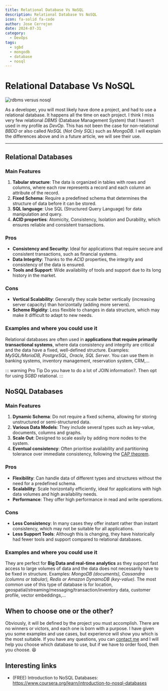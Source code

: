 ```yaml
---
title: Relational Database Vs NoSQL
description: Relational Database Vs NoSQL
icon: fa-solid fa-code
author: Jose Cerrejon
date: 2024-07-31
category:
  - DevOps
tags:
  - sgbd
  - mongodb
  - database
  - nosql
---
```

# Relational Database Vs NoSQL

![rdbms versus nosql](/images/2024/07/rdbms_vs_nosql.jpg "It's funny the image generated by the AI, the young guy for NoSQL")

As a developer, you will most likely have done a project, and had to use a relational database. It happens all the time on each project. I think I miss very few relational *DBMS* (Database Management System) that I haven’t used in my profile as *DevOp*. This has not been the case for non-relational *BBDD* or also called *NoSQL* (*Not Only SQL*) such as *MongoDB*. I will explain the differences above and in a future article, we will see their use.

- - -

## Relational Databases

### Main Features

1. **Tabular structure**: The data is organized in tables with rows and columns, where each row represents a record and each column an attribute of the record.
2. **Fixed Schema**: Require a predefined schema that determines the structure of data before it can be stored.
3. **SQL language**: Use SQL (Structured Query Language) for data manipulation and query.
4. **ACID properties**: Atomicity, Consistency, Isolation and Durability, which ensures reliable and consistent transactions.

### Pros

- **Consistency and Security**: Ideal for applications that require secure and consistent transactions, such as financial systems.
- **Data Integrity**: Thanks to the *ACID* properties, the integrity and consistency of the data is ensured.
- **Tools and Support**: Wide availability of tools and support due to its long history in the market.

### Cons

- **Vertical Scalability**: Generally they scale better vertically (increasing server capacity) than horizontally (adding more servers).
- **Scheme Rigidity**: Less flexible to changes in data structure, which may make it difficult to adapt to new needs.

### Examples and where you could use it

Relational databases are often used in **applications that require primarily transactional systems**, where data consistency and integrity are critical and the data have a fixed, well-defined structure. Examples: *MySQL/MariaDB, PostgreSQL, Oracle, SQL Server*. You can use them in banking systems, inventory management, reservation system, CRM,...

::: warning Pro Tip
Do you have to do a lot of JOIN information?. Then opt for using *SGBD* relational.
:::

## NoSQL Databases

### Main Features

1. **Dynamic Schema**: Do not require a fixed schema, allowing for storing unstructured or semi-structured data.
2. **Various Data Models**: They include several types such as key-value, documents, columns and graphs.
3. **Scale Out**: Designed to scale easily by adding more nodes to the system.
4. **Eventual consistency**: Often prioritise availability and partitioning tolerance over immediate consistency, following the [CAP theorem](https://en.wikipedia.org/wiki/CAP_theorem).

### Pros

- **Flexibility**: Can handle data of different types and structures without the need for a predefined schema.
- **Scalability**: Scale horizontally efficiently, ideal for applications with high data volumes and high availability needs.
- **Performance**: They offer high performance in read and write operations.

### Cons

- **Less Consistency**: In many cases they offer instant rather than instant consistency, which may not be suitable for all applications.
- **Less Support Tools**: Although this is changing, they have historically had fewer tools and support compared to relational databases.

### Examples and where you could use it

They are perfect for **Big Data and real-time analytics** as they support fast access to large volumes of data and the data does not necessarily have to be fixed in structure. Examples: *MongoDB (documents), Cassandra (columns or tabular), Redis or Amazon DynamoDB (key-value)*. The most common use of this type of database is for location, geospatial/streaming/messaging/transaction/inventory data, customer profile, vector embeddings,...

## When to choose one or the other?

Obviously, it will be defined by the project you must accomplish. There are no winners or victors, and each one is born with a purpose. I have given you some examples and use cases, but experience will show you which is the most suitable. If you have any questions, you can [contact me](mailto:ulysess@gmail.com) and I will help you choose which database to use, but if we have to order food, then you choose. 😆

## Interesting links

* (FREE) Introduction to NoSQL Databases: https://www.coursera.org/learn/introduction-to-nosql-databases
